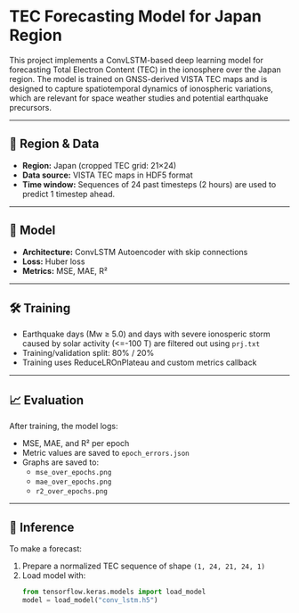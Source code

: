 # TEC Forecasting Model for Japan Region

This project implements a ConvLSTM-based deep learning model for forecasting Total Electron Content (TEC) in the ionosphere over the Japan region. The model is trained on GNSS-derived VISTA TEC maps and is designed to capture spatiotemporal dynamics of ionospheric variations, which are relevant for space weather studies and potential earthquake precursors.

---

## 📍 Region & Data
- **Region:** Japan (cropped TEC grid: 21×24)
- **Data source:** VISTA TEC maps in HDF5 format
- **Time window:** Sequences of 24 past timesteps (2 hours) are used to predict 1 timestep ahead.

---

## 🧠 Model
- **Architecture:** ConvLSTM Autoencoder with skip connections
- **Loss:** Huber loss
- **Metrics:** MSE, MAE, R²

---

## 🛠 Training
- Earthquake days (Mw ≥ 5.0) and days with severe ionosperic storm caused by solar activity (<=-100 T) are filtered out using `prj.txt`
- Training/validation split: 80% / 20%
- Training uses ReduceLROnPlateau and custom metrics callback

---

## 📈 Evaluation
After training, the model logs:
- MSE, MAE, and R² per epoch
- Metric values are saved to `epoch_errors.json`
- Graphs are saved to:  
  - `mse_over_epochs.png`  
  - `mae_over_epochs.png`  
  - `r2_over_epochs.png`

---

## 🔮 Inference
To make a forecast:
1. Prepare a normalized TEC sequence of shape `(1, 24, 21, 24, 1)`
2. Load model with:
   ```python
   from tensorflow.keras.models import load_model
   model = load_model("conv_lstm.h5")
